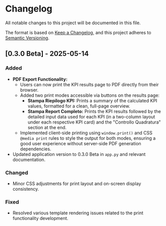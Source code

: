 # Changelog

All notable changes to this project will be documented in this file.

The format is based on [Keep a Changelog](https://keepachangelog.com/en/1.0.0/),
and this project adheres to [Semantic Versioning](https://semver.org/spec/v2.0.0.html).

## [0.3.0 Beta] - 2025-05-14

### Added
- **PDF Export Functionality:**
  - Users can now print the KPI results page to PDF directly from their browser.
  - Added two print modes accessible via buttons on the results page:
    - **Stampa Riepilogo KPI:** Prints a summary of the calculated KPI values, formatted for a clean, full-page overview.
    - **Stampa Report Completo:** Prints the KPI results followed by the detailed input data used for each KPI (in a two-column layout under each respective KPI card) and the "Controllo Quadratura" section at the end.
  - Implemented client-side printing using `window.print()` and CSS `@media print` rules to style the output for both modes, ensuring a good user experience without server-side PDF generation dependencies.
- Updated application version to 0.3.0 Beta in `app.py` and relevant documentation.

### Changed
- Minor CSS adjustments for print layout and on-screen display consistency.

### Fixed
- Resolved various template rendering issues related to the print functionality development.